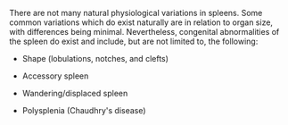 There are not many natural physiological variations in spleens. Some common variations which do exist naturally are in relation to organ size, with differences being minimal. Nevertheless, congenital abnormalities of the spleen do exist and include, but are not limited to, the following:

- Shape (lobulations, notches, and clefts)

- Accessory spleen

- Wandering/displaced spleen

- Polysplenia (Chaudhry's disease)
